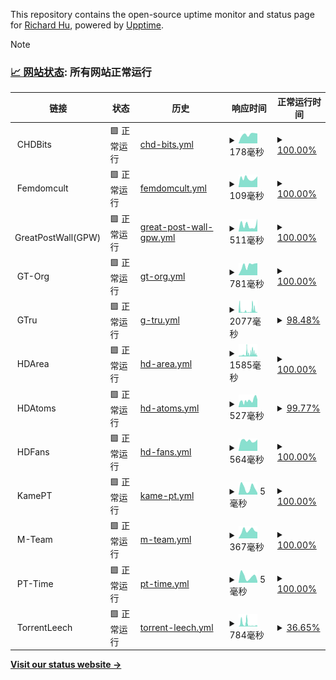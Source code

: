 This repository contains the open-source uptime monitor and status page for [Richard Hu](hzk.is-a-good.dev), powered by [Upptime](https://github.com/upptime/upptime).

> [!NOTE]
>
> ### [📈 网站状态](https://PowerfulRichard.github.io/PT-Status): <!--live status--> **所有网站正常运行**

<!--start: status pages-->
<!-- This summary is generated by Upptime (https://github.com/upptime/upptime) -->
<!-- Do not edit this manually, your changes will be overwritten -->
<!-- prettier-ignore -->
| 链接 | 状态 | 历史 | 响应时间 | 正常运行时间 |
| --- | ------ | ------- | ------------- | ------ |
| <img alt="" src="https://icons.duckduckgo.com/ip3/null.ico" height="13"> CHDBits | 🟩 正常运行 | [chd-bits.yml](https://github.com/PowerfulRichard/PT-Status/commits/HEAD/history/chd-bits.yml) | <details><summary><img alt="响应时间图像" src="./graphs/chd-bits/response-time-week.png" height="20"> 178毫秒</summary><br><a href="https://PowerfulRichard.github.io/PT-Status/history/chd-bits"><img alt="响应时间 159" src="https://img.shields.io/endpoint?url=https%3A%2F%2Fraw.githubusercontent.com%2FPowerfulRichard%2FPT-Status%2FHEAD%2Fapi%2Fchd-bits%2Fresponse-time.json"></a><br><a href="https://PowerfulRichard.github.io/PT-Status/history/chd-bits"><img alt="24 小时响应时间 194" src="https://img.shields.io/endpoint?url=https%3A%2F%2Fraw.githubusercontent.com%2FPowerfulRichard%2FPT-Status%2FHEAD%2Fapi%2Fchd-bits%2Fresponse-time-day.json"></a><br><a href="https://PowerfulRichard.github.io/PT-Status/history/chd-bits"><img alt="7 天正常运行时间 178" src="https://img.shields.io/endpoint?url=https%3A%2F%2Fraw.githubusercontent.com%2FPowerfulRichard%2FPT-Status%2FHEAD%2Fapi%2Fchd-bits%2Fresponse-time-week.json"></a><br><a href="https://PowerfulRichard.github.io/PT-Status/history/chd-bits"><img alt="30天的正常运行时间 167" src="https://img.shields.io/endpoint?url=https%3A%2F%2Fraw.githubusercontent.com%2FPowerfulRichard%2FPT-Status%2FHEAD%2Fapi%2Fchd-bits%2Fresponse-time-month.json"></a><br><a href="https://PowerfulRichard.github.io/PT-Status/history/chd-bits"><img alt="1年的正常运行时间 159" src="https://img.shields.io/endpoint?url=https%3A%2F%2Fraw.githubusercontent.com%2FPowerfulRichard%2FPT-Status%2FHEAD%2Fapi%2Fchd-bits%2Fresponse-time-year.json"></a></details> | <details><summary><a href="https://PowerfulRichard.github.io/PT-Status/history/chd-bits">100.00%</a></summary><a href="https://PowerfulRichard.github.io/PT-Status/history/chd-bits"><img alt="正常运行时间 99.87%" src="https://img.shields.io/endpoint?url=https%3A%2F%2Fraw.githubusercontent.com%2FPowerfulRichard%2FPT-Status%2FHEAD%2Fapi%2Fchd-bits%2Fuptime.json"></a><br><a href="https://PowerfulRichard.github.io/PT-Status/history/chd-bits"><img alt="24 小时正常运行时间 100.00%" src="https://img.shields.io/endpoint?url=https%3A%2F%2Fraw.githubusercontent.com%2FPowerfulRichard%2FPT-Status%2FHEAD%2Fapi%2Fchd-bits%2Fuptime-day.json"></a><br><a href="https://PowerfulRichard.github.io/PT-Status/history/chd-bits"><img alt="7 天正常运行时间 100.00%" src="https://img.shields.io/endpoint?url=https%3A%2F%2Fraw.githubusercontent.com%2FPowerfulRichard%2FPT-Status%2FHEAD%2Fapi%2Fchd-bits%2Fuptime-week.json"></a><br><a href="https://PowerfulRichard.github.io/PT-Status/history/chd-bits"><img alt="30天的正常运行时间 99.92%" src="https://img.shields.io/endpoint?url=https%3A%2F%2Fraw.githubusercontent.com%2FPowerfulRichard%2FPT-Status%2FHEAD%2Fapi%2Fchd-bits%2Fuptime-month.json"></a><br><a href="https://PowerfulRichard.github.io/PT-Status/history/chd-bits"><img alt="1年的正常运行时间 99.87%" src="https://img.shields.io/endpoint?url=https%3A%2F%2Fraw.githubusercontent.com%2FPowerfulRichard%2FPT-Status%2FHEAD%2Fapi%2Fchd-bits%2Fuptime-year.json"></a></details>
| <img alt="" src="https://icons.duckduckgo.com/ip3/null.ico" height="13"> Femdomcult | 🟩 正常运行 | [femdomcult.yml](https://github.com/PowerfulRichard/PT-Status/commits/HEAD/history/femdomcult.yml) | <details><summary><img alt="响应时间图像" src="./graphs/femdomcult/response-time-week.png" height="20"> 109毫秒</summary><br><a href="https://PowerfulRichard.github.io/PT-Status/history/femdomcult"><img alt="响应时间 145" src="https://img.shields.io/endpoint?url=https%3A%2F%2Fraw.githubusercontent.com%2FPowerfulRichard%2FPT-Status%2FHEAD%2Fapi%2Ffemdomcult%2Fresponse-time.json"></a><br><a href="https://PowerfulRichard.github.io/PT-Status/history/femdomcult"><img alt="24 小时响应时间 118" src="https://img.shields.io/endpoint?url=https%3A%2F%2Fraw.githubusercontent.com%2FPowerfulRichard%2FPT-Status%2FHEAD%2Fapi%2Ffemdomcult%2Fresponse-time-day.json"></a><br><a href="https://PowerfulRichard.github.io/PT-Status/history/femdomcult"><img alt="7 天正常运行时间 109" src="https://img.shields.io/endpoint?url=https%3A%2F%2Fraw.githubusercontent.com%2FPowerfulRichard%2FPT-Status%2FHEAD%2Fapi%2Ffemdomcult%2Fresponse-time-week.json"></a><br><a href="https://PowerfulRichard.github.io/PT-Status/history/femdomcult"><img alt="30天的正常运行时间 105" src="https://img.shields.io/endpoint?url=https%3A%2F%2Fraw.githubusercontent.com%2FPowerfulRichard%2FPT-Status%2FHEAD%2Fapi%2Ffemdomcult%2Fresponse-time-month.json"></a><br><a href="https://PowerfulRichard.github.io/PT-Status/history/femdomcult"><img alt="1年的正常运行时间 145" src="https://img.shields.io/endpoint?url=https%3A%2F%2Fraw.githubusercontent.com%2FPowerfulRichard%2FPT-Status%2FHEAD%2Fapi%2Ffemdomcult%2Fresponse-time-year.json"></a></details> | <details><summary><a href="https://PowerfulRichard.github.io/PT-Status/history/femdomcult">100.00%</a></summary><a href="https://PowerfulRichard.github.io/PT-Status/history/femdomcult"><img alt="正常运行时间 99.95%" src="https://img.shields.io/endpoint?url=https%3A%2F%2Fraw.githubusercontent.com%2FPowerfulRichard%2FPT-Status%2FHEAD%2Fapi%2Ffemdomcult%2Fuptime.json"></a><br><a href="https://PowerfulRichard.github.io/PT-Status/history/femdomcult"><img alt="24 小时正常运行时间 100.00%" src="https://img.shields.io/endpoint?url=https%3A%2F%2Fraw.githubusercontent.com%2FPowerfulRichard%2FPT-Status%2FHEAD%2Fapi%2Ffemdomcult%2Fuptime-day.json"></a><br><a href="https://PowerfulRichard.github.io/PT-Status/history/femdomcult"><img alt="7 天正常运行时间 100.00%" src="https://img.shields.io/endpoint?url=https%3A%2F%2Fraw.githubusercontent.com%2FPowerfulRichard%2FPT-Status%2FHEAD%2Fapi%2Ffemdomcult%2Fuptime-week.json"></a><br><a href="https://PowerfulRichard.github.io/PT-Status/history/femdomcult"><img alt="30天的正常运行时间 100.00%" src="https://img.shields.io/endpoint?url=https%3A%2F%2Fraw.githubusercontent.com%2FPowerfulRichard%2FPT-Status%2FHEAD%2Fapi%2Ffemdomcult%2Fuptime-month.json"></a><br><a href="https://PowerfulRichard.github.io/PT-Status/history/femdomcult"><img alt="1年的正常运行时间 99.95%" src="https://img.shields.io/endpoint?url=https%3A%2F%2Fraw.githubusercontent.com%2FPowerfulRichard%2FPT-Status%2FHEAD%2Fapi%2Ffemdomcult%2Fuptime-year.json"></a></details>
| <img alt="" src="https://icons.duckduckgo.com/ip3/null.ico" height="13"> GreatPostWall(GPW) | 🟩 正常运行 | [great-post-wall-gpw.yml](https://github.com/PowerfulRichard/PT-Status/commits/HEAD/history/great-post-wall-gpw.yml) | <details><summary><img alt="响应时间图像" src="./graphs/great-post-wall-gpw/response-time-week.png" height="20"> 511毫秒</summary><br><a href="https://PowerfulRichard.github.io/PT-Status/history/great-post-wall-gpw"><img alt="响应时间 654" src="https://img.shields.io/endpoint?url=https%3A%2F%2Fraw.githubusercontent.com%2FPowerfulRichard%2FPT-Status%2FHEAD%2Fapi%2Fgreat-post-wall-gpw%2Fresponse-time.json"></a><br><a href="https://PowerfulRichard.github.io/PT-Status/history/great-post-wall-gpw"><img alt="24 小时响应时间 993" src="https://img.shields.io/endpoint?url=https%3A%2F%2Fraw.githubusercontent.com%2FPowerfulRichard%2FPT-Status%2FHEAD%2Fapi%2Fgreat-post-wall-gpw%2Fresponse-time-day.json"></a><br><a href="https://PowerfulRichard.github.io/PT-Status/history/great-post-wall-gpw"><img alt="7 天正常运行时间 511" src="https://img.shields.io/endpoint?url=https%3A%2F%2Fraw.githubusercontent.com%2FPowerfulRichard%2FPT-Status%2FHEAD%2Fapi%2Fgreat-post-wall-gpw%2Fresponse-time-week.json"></a><br><a href="https://PowerfulRichard.github.io/PT-Status/history/great-post-wall-gpw"><img alt="30天的正常运行时间 646" src="https://img.shields.io/endpoint?url=https%3A%2F%2Fraw.githubusercontent.com%2FPowerfulRichard%2FPT-Status%2FHEAD%2Fapi%2Fgreat-post-wall-gpw%2Fresponse-time-month.json"></a><br><a href="https://PowerfulRichard.github.io/PT-Status/history/great-post-wall-gpw"><img alt="1年的正常运行时间 654" src="https://img.shields.io/endpoint?url=https%3A%2F%2Fraw.githubusercontent.com%2FPowerfulRichard%2FPT-Status%2FHEAD%2Fapi%2Fgreat-post-wall-gpw%2Fresponse-time-year.json"></a></details> | <details><summary><a href="https://PowerfulRichard.github.io/PT-Status/history/great-post-wall-gpw">100.00%</a></summary><a href="https://PowerfulRichard.github.io/PT-Status/history/great-post-wall-gpw"><img alt="正常运行时间 99.98%" src="https://img.shields.io/endpoint?url=https%3A%2F%2Fraw.githubusercontent.com%2FPowerfulRichard%2FPT-Status%2FHEAD%2Fapi%2Fgreat-post-wall-gpw%2Fuptime.json"></a><br><a href="https://PowerfulRichard.github.io/PT-Status/history/great-post-wall-gpw"><img alt="24 小时正常运行时间 100.00%" src="https://img.shields.io/endpoint?url=https%3A%2F%2Fraw.githubusercontent.com%2FPowerfulRichard%2FPT-Status%2FHEAD%2Fapi%2Fgreat-post-wall-gpw%2Fuptime-day.json"></a><br><a href="https://PowerfulRichard.github.io/PT-Status/history/great-post-wall-gpw"><img alt="7 天正常运行时间 100.00%" src="https://img.shields.io/endpoint?url=https%3A%2F%2Fraw.githubusercontent.com%2FPowerfulRichard%2FPT-Status%2FHEAD%2Fapi%2Fgreat-post-wall-gpw%2Fuptime-week.json"></a><br><a href="https://PowerfulRichard.github.io/PT-Status/history/great-post-wall-gpw"><img alt="30天的正常运行时间 99.95%" src="https://img.shields.io/endpoint?url=https%3A%2F%2Fraw.githubusercontent.com%2FPowerfulRichard%2FPT-Status%2FHEAD%2Fapi%2Fgreat-post-wall-gpw%2Fuptime-month.json"></a><br><a href="https://PowerfulRichard.github.io/PT-Status/history/great-post-wall-gpw"><img alt="1年的正常运行时间 99.98%" src="https://img.shields.io/endpoint?url=https%3A%2F%2Fraw.githubusercontent.com%2FPowerfulRichard%2FPT-Status%2FHEAD%2Fapi%2Fgreat-post-wall-gpw%2Fuptime-year.json"></a></details>
| <img alt="" src="https://icons.duckduckgo.com/ip3/null.ico" height="13"> GT-Org | 🟩 正常运行 | [gt-org.yml](https://github.com/PowerfulRichard/PT-Status/commits/HEAD/history/gt-org.yml) | <details><summary><img alt="响应时间图像" src="./graphs/gt-org/response-time-week.png" height="20"> 781毫秒</summary><br><a href="https://PowerfulRichard.github.io/PT-Status/history/gt-org"><img alt="响应时间 1053" src="https://img.shields.io/endpoint?url=https%3A%2F%2Fraw.githubusercontent.com%2FPowerfulRichard%2FPT-Status%2FHEAD%2Fapi%2Fgt-org%2Fresponse-time.json"></a><br><a href="https://PowerfulRichard.github.io/PT-Status/history/gt-org"><img alt="24 小时响应时间 959" src="https://img.shields.io/endpoint?url=https%3A%2F%2Fraw.githubusercontent.com%2FPowerfulRichard%2FPT-Status%2FHEAD%2Fapi%2Fgt-org%2Fresponse-time-day.json"></a><br><a href="https://PowerfulRichard.github.io/PT-Status/history/gt-org"><img alt="7 天正常运行时间 781" src="https://img.shields.io/endpoint?url=https%3A%2F%2Fraw.githubusercontent.com%2FPowerfulRichard%2FPT-Status%2FHEAD%2Fapi%2Fgt-org%2Fresponse-time-week.json"></a><br><a href="https://PowerfulRichard.github.io/PT-Status/history/gt-org"><img alt="30天的正常运行时间 784" src="https://img.shields.io/endpoint?url=https%3A%2F%2Fraw.githubusercontent.com%2FPowerfulRichard%2FPT-Status%2FHEAD%2Fapi%2Fgt-org%2Fresponse-time-month.json"></a><br><a href="https://PowerfulRichard.github.io/PT-Status/history/gt-org"><img alt="1年的正常运行时间 1053" src="https://img.shields.io/endpoint?url=https%3A%2F%2Fraw.githubusercontent.com%2FPowerfulRichard%2FPT-Status%2FHEAD%2Fapi%2Fgt-org%2Fresponse-time-year.json"></a></details> | <details><summary><a href="https://PowerfulRichard.github.io/PT-Status/history/gt-org">100.00%</a></summary><a href="https://PowerfulRichard.github.io/PT-Status/history/gt-org"><img alt="正常运行时间 99.72%" src="https://img.shields.io/endpoint?url=https%3A%2F%2Fraw.githubusercontent.com%2FPowerfulRichard%2FPT-Status%2FHEAD%2Fapi%2Fgt-org%2Fuptime.json"></a><br><a href="https://PowerfulRichard.github.io/PT-Status/history/gt-org"><img alt="24 小时正常运行时间 100.00%" src="https://img.shields.io/endpoint?url=https%3A%2F%2Fraw.githubusercontent.com%2FPowerfulRichard%2FPT-Status%2FHEAD%2Fapi%2Fgt-org%2Fuptime-day.json"></a><br><a href="https://PowerfulRichard.github.io/PT-Status/history/gt-org"><img alt="7 天正常运行时间 100.00%" src="https://img.shields.io/endpoint?url=https%3A%2F%2Fraw.githubusercontent.com%2FPowerfulRichard%2FPT-Status%2FHEAD%2Fapi%2Fgt-org%2Fuptime-week.json"></a><br><a href="https://PowerfulRichard.github.io/PT-Status/history/gt-org"><img alt="30天的正常运行时间 100.00%" src="https://img.shields.io/endpoint?url=https%3A%2F%2Fraw.githubusercontent.com%2FPowerfulRichard%2FPT-Status%2FHEAD%2Fapi%2Fgt-org%2Fuptime-month.json"></a><br><a href="https://PowerfulRichard.github.io/PT-Status/history/gt-org"><img alt="1年的正常运行时间 99.72%" src="https://img.shields.io/endpoint?url=https%3A%2F%2Fraw.githubusercontent.com%2FPowerfulRichard%2FPT-Status%2FHEAD%2Fapi%2Fgt-org%2Fuptime-year.json"></a></details>
| <img alt="" src="https://icons.duckduckgo.com/ip3/null.ico" height="13"> GTru | 🟩 正常运行 | [g-tru.yml](https://github.com/PowerfulRichard/PT-Status/commits/HEAD/history/g-tru.yml) | <details><summary><img alt="响应时间图像" src="./graphs/g-tru/response-time-week.png" height="20"> 2077毫秒</summary><br><a href="https://PowerfulRichard.github.io/PT-Status/history/g-tru"><img alt="响应时间 1233" src="https://img.shields.io/endpoint?url=https%3A%2F%2Fraw.githubusercontent.com%2FPowerfulRichard%2FPT-Status%2FHEAD%2Fapi%2Fg-tru%2Fresponse-time.json"></a><br><a href="https://PowerfulRichard.github.io/PT-Status/history/g-tru"><img alt="24 小时响应时间 470" src="https://img.shields.io/endpoint?url=https%3A%2F%2Fraw.githubusercontent.com%2FPowerfulRichard%2FPT-Status%2FHEAD%2Fapi%2Fg-tru%2Fresponse-time-day.json"></a><br><a href="https://PowerfulRichard.github.io/PT-Status/history/g-tru"><img alt="7 天正常运行时间 2077" src="https://img.shields.io/endpoint?url=https%3A%2F%2Fraw.githubusercontent.com%2FPowerfulRichard%2FPT-Status%2FHEAD%2Fapi%2Fg-tru%2Fresponse-time-week.json"></a><br><a href="https://PowerfulRichard.github.io/PT-Status/history/g-tru"><img alt="30天的正常运行时间 1434" src="https://img.shields.io/endpoint?url=https%3A%2F%2Fraw.githubusercontent.com%2FPowerfulRichard%2FPT-Status%2FHEAD%2Fapi%2Fg-tru%2Fresponse-time-month.json"></a><br><a href="https://PowerfulRichard.github.io/PT-Status/history/g-tru"><img alt="1年的正常运行时间 1233" src="https://img.shields.io/endpoint?url=https%3A%2F%2Fraw.githubusercontent.com%2FPowerfulRichard%2FPT-Status%2FHEAD%2Fapi%2Fg-tru%2Fresponse-time-year.json"></a></details> | <details><summary><a href="https://PowerfulRichard.github.io/PT-Status/history/g-tru">98.48%</a></summary><a href="https://PowerfulRichard.github.io/PT-Status/history/g-tru"><img alt="正常运行时间 99.48%" src="https://img.shields.io/endpoint?url=https%3A%2F%2Fraw.githubusercontent.com%2FPowerfulRichard%2FPT-Status%2FHEAD%2Fapi%2Fg-tru%2Fuptime.json"></a><br><a href="https://PowerfulRichard.github.io/PT-Status/history/g-tru"><img alt="24 小时正常运行时间 100.00%" src="https://img.shields.io/endpoint?url=https%3A%2F%2Fraw.githubusercontent.com%2FPowerfulRichard%2FPT-Status%2FHEAD%2Fapi%2Fg-tru%2Fuptime-day.json"></a><br><a href="https://PowerfulRichard.github.io/PT-Status/history/g-tru"><img alt="7 天正常运行时间 98.48%" src="https://img.shields.io/endpoint?url=https%3A%2F%2Fraw.githubusercontent.com%2FPowerfulRichard%2FPT-Status%2FHEAD%2Fapi%2Fg-tru%2Fuptime-week.json"></a><br><a href="https://PowerfulRichard.github.io/PT-Status/history/g-tru"><img alt="30天的正常运行时间 99.11%" src="https://img.shields.io/endpoint?url=https%3A%2F%2Fraw.githubusercontent.com%2FPowerfulRichard%2FPT-Status%2FHEAD%2Fapi%2Fg-tru%2Fuptime-month.json"></a><br><a href="https://PowerfulRichard.github.io/PT-Status/history/g-tru"><img alt="1年的正常运行时间 99.48%" src="https://img.shields.io/endpoint?url=https%3A%2F%2Fraw.githubusercontent.com%2FPowerfulRichard%2FPT-Status%2FHEAD%2Fapi%2Fg-tru%2Fuptime-year.json"></a></details>
| <img alt="" src="https://icons.duckduckgo.com/ip3/null.ico" height="13"> HDArea | 🟩 正常运行 | [hd-area.yml](https://github.com/PowerfulRichard/PT-Status/commits/HEAD/history/hd-area.yml) | <details><summary><img alt="响应时间图像" src="./graphs/hd-area/response-time-week.png" height="20"> 1585毫秒</summary><br><a href="https://PowerfulRichard.github.io/PT-Status/history/hd-area"><img alt="响应时间 753" src="https://img.shields.io/endpoint?url=https%3A%2F%2Fraw.githubusercontent.com%2FPowerfulRichard%2FPT-Status%2FHEAD%2Fapi%2Fhd-area%2Fresponse-time.json"></a><br><a href="https://PowerfulRichard.github.io/PT-Status/history/hd-area"><img alt="24 小时响应时间 2193" src="https://img.shields.io/endpoint?url=https%3A%2F%2Fraw.githubusercontent.com%2FPowerfulRichard%2FPT-Status%2FHEAD%2Fapi%2Fhd-area%2Fresponse-time-day.json"></a><br><a href="https://PowerfulRichard.github.io/PT-Status/history/hd-area"><img alt="7 天正常运行时间 1585" src="https://img.shields.io/endpoint?url=https%3A%2F%2Fraw.githubusercontent.com%2FPowerfulRichard%2FPT-Status%2FHEAD%2Fapi%2Fhd-area%2Fresponse-time-week.json"></a><br><a href="https://PowerfulRichard.github.io/PT-Status/history/hd-area"><img alt="30天的正常运行时间 899" src="https://img.shields.io/endpoint?url=https%3A%2F%2Fraw.githubusercontent.com%2FPowerfulRichard%2FPT-Status%2FHEAD%2Fapi%2Fhd-area%2Fresponse-time-month.json"></a><br><a href="https://PowerfulRichard.github.io/PT-Status/history/hd-area"><img alt="1年的正常运行时间 753" src="https://img.shields.io/endpoint?url=https%3A%2F%2Fraw.githubusercontent.com%2FPowerfulRichard%2FPT-Status%2FHEAD%2Fapi%2Fhd-area%2Fresponse-time-year.json"></a></details> | <details><summary><a href="https://PowerfulRichard.github.io/PT-Status/history/hd-area">100.00%</a></summary><a href="https://PowerfulRichard.github.io/PT-Status/history/hd-area"><img alt="正常运行时间 99.92%" src="https://img.shields.io/endpoint?url=https%3A%2F%2Fraw.githubusercontent.com%2FPowerfulRichard%2FPT-Status%2FHEAD%2Fapi%2Fhd-area%2Fuptime.json"></a><br><a href="https://PowerfulRichard.github.io/PT-Status/history/hd-area"><img alt="24 小时正常运行时间 100.00%" src="https://img.shields.io/endpoint?url=https%3A%2F%2Fraw.githubusercontent.com%2FPowerfulRichard%2FPT-Status%2FHEAD%2Fapi%2Fhd-area%2Fuptime-day.json"></a><br><a href="https://PowerfulRichard.github.io/PT-Status/history/hd-area"><img alt="7 天正常运行时间 100.00%" src="https://img.shields.io/endpoint?url=https%3A%2F%2Fraw.githubusercontent.com%2FPowerfulRichard%2FPT-Status%2FHEAD%2Fapi%2Fhd-area%2Fuptime-week.json"></a><br><a href="https://PowerfulRichard.github.io/PT-Status/history/hd-area"><img alt="30天的正常运行时间 99.91%" src="https://img.shields.io/endpoint?url=https%3A%2F%2Fraw.githubusercontent.com%2FPowerfulRichard%2FPT-Status%2FHEAD%2Fapi%2Fhd-area%2Fuptime-month.json"></a><br><a href="https://PowerfulRichard.github.io/PT-Status/history/hd-area"><img alt="1年的正常运行时间 99.92%" src="https://img.shields.io/endpoint?url=https%3A%2F%2Fraw.githubusercontent.com%2FPowerfulRichard%2FPT-Status%2FHEAD%2Fapi%2Fhd-area%2Fuptime-year.json"></a></details>
| <img alt="" src="https://icons.duckduckgo.com/ip3/null.ico" height="13"> HDAtoms | 🟩 正常运行 | [hd-atoms.yml](https://github.com/PowerfulRichard/PT-Status/commits/HEAD/history/hd-atoms.yml) | <details><summary><img alt="响应时间图像" src="./graphs/hd-atoms/response-time-week.png" height="20"> 527毫秒</summary><br><a href="https://PowerfulRichard.github.io/PT-Status/history/hd-atoms"><img alt="响应时间 697" src="https://img.shields.io/endpoint?url=https%3A%2F%2Fraw.githubusercontent.com%2FPowerfulRichard%2FPT-Status%2FHEAD%2Fapi%2Fhd-atoms%2Fresponse-time.json"></a><br><a href="https://PowerfulRichard.github.io/PT-Status/history/hd-atoms"><img alt="24 小时响应时间 575" src="https://img.shields.io/endpoint?url=https%3A%2F%2Fraw.githubusercontent.com%2FPowerfulRichard%2FPT-Status%2FHEAD%2Fapi%2Fhd-atoms%2Fresponse-time-day.json"></a><br><a href="https://PowerfulRichard.github.io/PT-Status/history/hd-atoms"><img alt="7 天正常运行时间 527" src="https://img.shields.io/endpoint?url=https%3A%2F%2Fraw.githubusercontent.com%2FPowerfulRichard%2FPT-Status%2FHEAD%2Fapi%2Fhd-atoms%2Fresponse-time-week.json"></a><br><a href="https://PowerfulRichard.github.io/PT-Status/history/hd-atoms"><img alt="30天的正常运行时间 545" src="https://img.shields.io/endpoint?url=https%3A%2F%2Fraw.githubusercontent.com%2FPowerfulRichard%2FPT-Status%2FHEAD%2Fapi%2Fhd-atoms%2Fresponse-time-month.json"></a><br><a href="https://PowerfulRichard.github.io/PT-Status/history/hd-atoms"><img alt="1年的正常运行时间 697" src="https://img.shields.io/endpoint?url=https%3A%2F%2Fraw.githubusercontent.com%2FPowerfulRichard%2FPT-Status%2FHEAD%2Fapi%2Fhd-atoms%2Fresponse-time-year.json"></a></details> | <details><summary><a href="https://PowerfulRichard.github.io/PT-Status/history/hd-atoms">99.77%</a></summary><a href="https://PowerfulRichard.github.io/PT-Status/history/hd-atoms"><img alt="正常运行时间 99.83%" src="https://img.shields.io/endpoint?url=https%3A%2F%2Fraw.githubusercontent.com%2FPowerfulRichard%2FPT-Status%2FHEAD%2Fapi%2Fhd-atoms%2Fuptime.json"></a><br><a href="https://PowerfulRichard.github.io/PT-Status/history/hd-atoms"><img alt="24 小时正常运行时间 100.00%" src="https://img.shields.io/endpoint?url=https%3A%2F%2Fraw.githubusercontent.com%2FPowerfulRichard%2FPT-Status%2FHEAD%2Fapi%2Fhd-atoms%2Fuptime-day.json"></a><br><a href="https://PowerfulRichard.github.io/PT-Status/history/hd-atoms"><img alt="7 天正常运行时间 99.77%" src="https://img.shields.io/endpoint?url=https%3A%2F%2Fraw.githubusercontent.com%2FPowerfulRichard%2FPT-Status%2FHEAD%2Fapi%2Fhd-atoms%2Fuptime-week.json"></a><br><a href="https://PowerfulRichard.github.io/PT-Status/history/hd-atoms"><img alt="30天的正常运行时间 99.75%" src="https://img.shields.io/endpoint?url=https%3A%2F%2Fraw.githubusercontent.com%2FPowerfulRichard%2FPT-Status%2FHEAD%2Fapi%2Fhd-atoms%2Fuptime-month.json"></a><br><a href="https://PowerfulRichard.github.io/PT-Status/history/hd-atoms"><img alt="1年的正常运行时间 99.83%" src="https://img.shields.io/endpoint?url=https%3A%2F%2Fraw.githubusercontent.com%2FPowerfulRichard%2FPT-Status%2FHEAD%2Fapi%2Fhd-atoms%2Fuptime-year.json"></a></details>
| <img alt="" src="https://icons.duckduckgo.com/ip3/null.ico" height="13"> HDFans | 🟩 正常运行 | [hd-fans.yml](https://github.com/PowerfulRichard/PT-Status/commits/HEAD/history/hd-fans.yml) | <details><summary><img alt="响应时间图像" src="./graphs/hd-fans/response-time-week.png" height="20"> 564毫秒</summary><br><a href="https://PowerfulRichard.github.io/PT-Status/history/hd-fans"><img alt="响应时间 521" src="https://img.shields.io/endpoint?url=https%3A%2F%2Fraw.githubusercontent.com%2FPowerfulRichard%2FPT-Status%2FHEAD%2Fapi%2Fhd-fans%2Fresponse-time.json"></a><br><a href="https://PowerfulRichard.github.io/PT-Status/history/hd-fans"><img alt="24 小时响应时间 620" src="https://img.shields.io/endpoint?url=https%3A%2F%2Fraw.githubusercontent.com%2FPowerfulRichard%2FPT-Status%2FHEAD%2Fapi%2Fhd-fans%2Fresponse-time-day.json"></a><br><a href="https://PowerfulRichard.github.io/PT-Status/history/hd-fans"><img alt="7 天正常运行时间 564" src="https://img.shields.io/endpoint?url=https%3A%2F%2Fraw.githubusercontent.com%2FPowerfulRichard%2FPT-Status%2FHEAD%2Fapi%2Fhd-fans%2Fresponse-time-week.json"></a><br><a href="https://PowerfulRichard.github.io/PT-Status/history/hd-fans"><img alt="30天的正常运行时间 519" src="https://img.shields.io/endpoint?url=https%3A%2F%2Fraw.githubusercontent.com%2FPowerfulRichard%2FPT-Status%2FHEAD%2Fapi%2Fhd-fans%2Fresponse-time-month.json"></a><br><a href="https://PowerfulRichard.github.io/PT-Status/history/hd-fans"><img alt="1年的正常运行时间 521" src="https://img.shields.io/endpoint?url=https%3A%2F%2Fraw.githubusercontent.com%2FPowerfulRichard%2FPT-Status%2FHEAD%2Fapi%2Fhd-fans%2Fresponse-time-year.json"></a></details> | <details><summary><a href="https://PowerfulRichard.github.io/PT-Status/history/hd-fans">100.00%</a></summary><a href="https://PowerfulRichard.github.io/PT-Status/history/hd-fans"><img alt="正常运行时间 100.00%" src="https://img.shields.io/endpoint?url=https%3A%2F%2Fraw.githubusercontent.com%2FPowerfulRichard%2FPT-Status%2FHEAD%2Fapi%2Fhd-fans%2Fuptime.json"></a><br><a href="https://PowerfulRichard.github.io/PT-Status/history/hd-fans"><img alt="24 小时正常运行时间 100.00%" src="https://img.shields.io/endpoint?url=https%3A%2F%2Fraw.githubusercontent.com%2FPowerfulRichard%2FPT-Status%2FHEAD%2Fapi%2Fhd-fans%2Fuptime-day.json"></a><br><a href="https://PowerfulRichard.github.io/PT-Status/history/hd-fans"><img alt="7 天正常运行时间 100.00%" src="https://img.shields.io/endpoint?url=https%3A%2F%2Fraw.githubusercontent.com%2FPowerfulRichard%2FPT-Status%2FHEAD%2Fapi%2Fhd-fans%2Fuptime-week.json"></a><br><a href="https://PowerfulRichard.github.io/PT-Status/history/hd-fans"><img alt="30天的正常运行时间 100.00%" src="https://img.shields.io/endpoint?url=https%3A%2F%2Fraw.githubusercontent.com%2FPowerfulRichard%2FPT-Status%2FHEAD%2Fapi%2Fhd-fans%2Fuptime-month.json"></a><br><a href="https://PowerfulRichard.github.io/PT-Status/history/hd-fans"><img alt="1年的正常运行时间 100.00%" src="https://img.shields.io/endpoint?url=https%3A%2F%2Fraw.githubusercontent.com%2FPowerfulRichard%2FPT-Status%2FHEAD%2Fapi%2Fhd-fans%2Fuptime-year.json"></a></details>
| <img alt="" src="https://icons.duckduckgo.com/ip3/null.ico" height="13"> KamePT | 🟩 正常运行 | [kame-pt.yml](https://github.com/PowerfulRichard/PT-Status/commits/HEAD/history/kame-pt.yml) | <details><summary><img alt="响应时间图像" src="./graphs/kame-pt/response-time-week.png" height="20"> 5毫秒</summary><br><a href="https://PowerfulRichard.github.io/PT-Status/history/kame-pt"><img alt="响应时间 12" src="https://img.shields.io/endpoint?url=https%3A%2F%2Fraw.githubusercontent.com%2FPowerfulRichard%2FPT-Status%2FHEAD%2Fapi%2Fkame-pt%2Fresponse-time.json"></a><br><a href="https://PowerfulRichard.github.io/PT-Status/history/kame-pt"><img alt="24 小时响应时间 2" src="https://img.shields.io/endpoint?url=https%3A%2F%2Fraw.githubusercontent.com%2FPowerfulRichard%2FPT-Status%2FHEAD%2Fapi%2Fkame-pt%2Fresponse-time-day.json"></a><br><a href="https://PowerfulRichard.github.io/PT-Status/history/kame-pt"><img alt="7 天正常运行时间 5" src="https://img.shields.io/endpoint?url=https%3A%2F%2Fraw.githubusercontent.com%2FPowerfulRichard%2FPT-Status%2FHEAD%2Fapi%2Fkame-pt%2Fresponse-time-week.json"></a><br><a href="https://PowerfulRichard.github.io/PT-Status/history/kame-pt"><img alt="30天的正常运行时间 5" src="https://img.shields.io/endpoint?url=https%3A%2F%2Fraw.githubusercontent.com%2FPowerfulRichard%2FPT-Status%2FHEAD%2Fapi%2Fkame-pt%2Fresponse-time-month.json"></a><br><a href="https://PowerfulRichard.github.io/PT-Status/history/kame-pt"><img alt="1年的正常运行时间 12" src="https://img.shields.io/endpoint?url=https%3A%2F%2Fraw.githubusercontent.com%2FPowerfulRichard%2FPT-Status%2FHEAD%2Fapi%2Fkame-pt%2Fresponse-time-year.json"></a></details> | <details><summary><a href="https://PowerfulRichard.github.io/PT-Status/history/kame-pt">100.00%</a></summary><a href="https://PowerfulRichard.github.io/PT-Status/history/kame-pt"><img alt="正常运行时间 99.92%" src="https://img.shields.io/endpoint?url=https%3A%2F%2Fraw.githubusercontent.com%2FPowerfulRichard%2FPT-Status%2FHEAD%2Fapi%2Fkame-pt%2Fuptime.json"></a><br><a href="https://PowerfulRichard.github.io/PT-Status/history/kame-pt"><img alt="24 小时正常运行时间 100.00%" src="https://img.shields.io/endpoint?url=https%3A%2F%2Fraw.githubusercontent.com%2FPowerfulRichard%2FPT-Status%2FHEAD%2Fapi%2Fkame-pt%2Fuptime-day.json"></a><br><a href="https://PowerfulRichard.github.io/PT-Status/history/kame-pt"><img alt="7 天正常运行时间 100.00%" src="https://img.shields.io/endpoint?url=https%3A%2F%2Fraw.githubusercontent.com%2FPowerfulRichard%2FPT-Status%2FHEAD%2Fapi%2Fkame-pt%2Fuptime-week.json"></a><br><a href="https://PowerfulRichard.github.io/PT-Status/history/kame-pt"><img alt="30天的正常运行时间 100.00%" src="https://img.shields.io/endpoint?url=https%3A%2F%2Fraw.githubusercontent.com%2FPowerfulRichard%2FPT-Status%2FHEAD%2Fapi%2Fkame-pt%2Fuptime-month.json"></a><br><a href="https://PowerfulRichard.github.io/PT-Status/history/kame-pt"><img alt="1年的正常运行时间 99.92%" src="https://img.shields.io/endpoint?url=https%3A%2F%2Fraw.githubusercontent.com%2FPowerfulRichard%2FPT-Status%2FHEAD%2Fapi%2Fkame-pt%2Fuptime-year.json"></a></details>
| <img alt="" src="https://icons.duckduckgo.com/ip3/null.ico" height="13"> M-Team | 🟩 正常运行 | [m-team.yml](https://github.com/PowerfulRichard/PT-Status/commits/HEAD/history/m-team.yml) | <details><summary><img alt="响应时间图像" src="./graphs/m-team/response-time-week.png" height="20"> 367毫秒</summary><br><a href="https://PowerfulRichard.github.io/PT-Status/history/m-team"><img alt="响应时间 378" src="https://img.shields.io/endpoint?url=https%3A%2F%2Fraw.githubusercontent.com%2FPowerfulRichard%2FPT-Status%2FHEAD%2Fapi%2Fm-team%2Fresponse-time.json"></a><br><a href="https://PowerfulRichard.github.io/PT-Status/history/m-team"><img alt="24 小时响应时间 293" src="https://img.shields.io/endpoint?url=https%3A%2F%2Fraw.githubusercontent.com%2FPowerfulRichard%2FPT-Status%2FHEAD%2Fapi%2Fm-team%2Fresponse-time-day.json"></a><br><a href="https://PowerfulRichard.github.io/PT-Status/history/m-team"><img alt="7 天正常运行时间 367" src="https://img.shields.io/endpoint?url=https%3A%2F%2Fraw.githubusercontent.com%2FPowerfulRichard%2FPT-Status%2FHEAD%2Fapi%2Fm-team%2Fresponse-time-week.json"></a><br><a href="https://PowerfulRichard.github.io/PT-Status/history/m-team"><img alt="30天的正常运行时间 374" src="https://img.shields.io/endpoint?url=https%3A%2F%2Fraw.githubusercontent.com%2FPowerfulRichard%2FPT-Status%2FHEAD%2Fapi%2Fm-team%2Fresponse-time-month.json"></a><br><a href="https://PowerfulRichard.github.io/PT-Status/history/m-team"><img alt="1年的正常运行时间 378" src="https://img.shields.io/endpoint?url=https%3A%2F%2Fraw.githubusercontent.com%2FPowerfulRichard%2FPT-Status%2FHEAD%2Fapi%2Fm-team%2Fresponse-time-year.json"></a></details> | <details><summary><a href="https://PowerfulRichard.github.io/PT-Status/history/m-team">100.00%</a></summary><a href="https://PowerfulRichard.github.io/PT-Status/history/m-team"><img alt="正常运行时间 100.00%" src="https://img.shields.io/endpoint?url=https%3A%2F%2Fraw.githubusercontent.com%2FPowerfulRichard%2FPT-Status%2FHEAD%2Fapi%2Fm-team%2Fuptime.json"></a><br><a href="https://PowerfulRichard.github.io/PT-Status/history/m-team"><img alt="24 小时正常运行时间 100.00%" src="https://img.shields.io/endpoint?url=https%3A%2F%2Fraw.githubusercontent.com%2FPowerfulRichard%2FPT-Status%2FHEAD%2Fapi%2Fm-team%2Fuptime-day.json"></a><br><a href="https://PowerfulRichard.github.io/PT-Status/history/m-team"><img alt="7 天正常运行时间 100.00%" src="https://img.shields.io/endpoint?url=https%3A%2F%2Fraw.githubusercontent.com%2FPowerfulRichard%2FPT-Status%2FHEAD%2Fapi%2Fm-team%2Fuptime-week.json"></a><br><a href="https://PowerfulRichard.github.io/PT-Status/history/m-team"><img alt="30天的正常运行时间 100.00%" src="https://img.shields.io/endpoint?url=https%3A%2F%2Fraw.githubusercontent.com%2FPowerfulRichard%2FPT-Status%2FHEAD%2Fapi%2Fm-team%2Fuptime-month.json"></a><br><a href="https://PowerfulRichard.github.io/PT-Status/history/m-team"><img alt="1年的正常运行时间 100.00%" src="https://img.shields.io/endpoint?url=https%3A%2F%2Fraw.githubusercontent.com%2FPowerfulRichard%2FPT-Status%2FHEAD%2Fapi%2Fm-team%2Fuptime-year.json"></a></details>
| <img alt="" src="https://icons.duckduckgo.com/ip3/null.ico" height="13"> PT-Time | 🟩 正常运行 | [pt-time.yml](https://github.com/PowerfulRichard/PT-Status/commits/HEAD/history/pt-time.yml) | <details><summary><img alt="响应时间图像" src="./graphs/pt-time/response-time-week.png" height="20"> 5毫秒</summary><br><a href="https://PowerfulRichard.github.io/PT-Status/history/pt-time"><img alt="响应时间 16" src="https://img.shields.io/endpoint?url=https%3A%2F%2Fraw.githubusercontent.com%2FPowerfulRichard%2FPT-Status%2FHEAD%2Fapi%2Fpt-time%2Fresponse-time.json"></a><br><a href="https://PowerfulRichard.github.io/PT-Status/history/pt-time"><img alt="24 小时响应时间 2" src="https://img.shields.io/endpoint?url=https%3A%2F%2Fraw.githubusercontent.com%2FPowerfulRichard%2FPT-Status%2FHEAD%2Fapi%2Fpt-time%2Fresponse-time-day.json"></a><br><a href="https://PowerfulRichard.github.io/PT-Status/history/pt-time"><img alt="7 天正常运行时间 5" src="https://img.shields.io/endpoint?url=https%3A%2F%2Fraw.githubusercontent.com%2FPowerfulRichard%2FPT-Status%2FHEAD%2Fapi%2Fpt-time%2Fresponse-time-week.json"></a><br><a href="https://PowerfulRichard.github.io/PT-Status/history/pt-time"><img alt="30天的正常运行时间 4" src="https://img.shields.io/endpoint?url=https%3A%2F%2Fraw.githubusercontent.com%2FPowerfulRichard%2FPT-Status%2FHEAD%2Fapi%2Fpt-time%2Fresponse-time-month.json"></a><br><a href="https://PowerfulRichard.github.io/PT-Status/history/pt-time"><img alt="1年的正常运行时间 16" src="https://img.shields.io/endpoint?url=https%3A%2F%2Fraw.githubusercontent.com%2FPowerfulRichard%2FPT-Status%2FHEAD%2Fapi%2Fpt-time%2Fresponse-time-year.json"></a></details> | <details><summary><a href="https://PowerfulRichard.github.io/PT-Status/history/pt-time">100.00%</a></summary><a href="https://PowerfulRichard.github.io/PT-Status/history/pt-time"><img alt="正常运行时间 99.92%" src="https://img.shields.io/endpoint?url=https%3A%2F%2Fraw.githubusercontent.com%2FPowerfulRichard%2FPT-Status%2FHEAD%2Fapi%2Fpt-time%2Fuptime.json"></a><br><a href="https://PowerfulRichard.github.io/PT-Status/history/pt-time"><img alt="24 小时正常运行时间 100.00%" src="https://img.shields.io/endpoint?url=https%3A%2F%2Fraw.githubusercontent.com%2FPowerfulRichard%2FPT-Status%2FHEAD%2Fapi%2Fpt-time%2Fuptime-day.json"></a><br><a href="https://PowerfulRichard.github.io/PT-Status/history/pt-time"><img alt="7 天正常运行时间 100.00%" src="https://img.shields.io/endpoint?url=https%3A%2F%2Fraw.githubusercontent.com%2FPowerfulRichard%2FPT-Status%2FHEAD%2Fapi%2Fpt-time%2Fuptime-week.json"></a><br><a href="https://PowerfulRichard.github.io/PT-Status/history/pt-time"><img alt="30天的正常运行时间 100.00%" src="https://img.shields.io/endpoint?url=https%3A%2F%2Fraw.githubusercontent.com%2FPowerfulRichard%2FPT-Status%2FHEAD%2Fapi%2Fpt-time%2Fuptime-month.json"></a><br><a href="https://PowerfulRichard.github.io/PT-Status/history/pt-time"><img alt="1年的正常运行时间 99.92%" src="https://img.shields.io/endpoint?url=https%3A%2F%2Fraw.githubusercontent.com%2FPowerfulRichard%2FPT-Status%2FHEAD%2Fapi%2Fpt-time%2Fuptime-year.json"></a></details>
| <img alt="" src="https://icons.duckduckgo.com/ip3/null.ico" height="13"> TorrentLeech | 🟩 正常运行 | [torrent-leech.yml](https://github.com/PowerfulRichard/PT-Status/commits/HEAD/history/torrent-leech.yml) | <details><summary><img alt="响应时间图像" src="./graphs/torrent-leech/response-time-week.png" height="20"> 784毫秒</summary><br><a href="https://PowerfulRichard.github.io/PT-Status/history/torrent-leech"><img alt="响应时间 1528" src="https://img.shields.io/endpoint?url=https%3A%2F%2Fraw.githubusercontent.com%2FPowerfulRichard%2FPT-Status%2FHEAD%2Fapi%2Ftorrent-leech%2Fresponse-time.json"></a><br><a href="https://PowerfulRichard.github.io/PT-Status/history/torrent-leech"><img alt="24 小时响应时间 316" src="https://img.shields.io/endpoint?url=https%3A%2F%2Fraw.githubusercontent.com%2FPowerfulRichard%2FPT-Status%2FHEAD%2Fapi%2Ftorrent-leech%2Fresponse-time-day.json"></a><br><a href="https://PowerfulRichard.github.io/PT-Status/history/torrent-leech"><img alt="7 天正常运行时间 784" src="https://img.shields.io/endpoint?url=https%3A%2F%2Fraw.githubusercontent.com%2FPowerfulRichard%2FPT-Status%2FHEAD%2Fapi%2Ftorrent-leech%2Fresponse-time-week.json"></a><br><a href="https://PowerfulRichard.github.io/PT-Status/history/torrent-leech"><img alt="30天的正常运行时间 857" src="https://img.shields.io/endpoint?url=https%3A%2F%2Fraw.githubusercontent.com%2FPowerfulRichard%2FPT-Status%2FHEAD%2Fapi%2Ftorrent-leech%2Fresponse-time-month.json"></a><br><a href="https://PowerfulRichard.github.io/PT-Status/history/torrent-leech"><img alt="1年的正常运行时间 1528" src="https://img.shields.io/endpoint?url=https%3A%2F%2Fraw.githubusercontent.com%2FPowerfulRichard%2FPT-Status%2FHEAD%2Fapi%2Ftorrent-leech%2Fresponse-time-year.json"></a></details> | <details><summary><a href="https://PowerfulRichard.github.io/PT-Status/history/torrent-leech">36.65%</a></summary><a href="https://PowerfulRichard.github.io/PT-Status/history/torrent-leech"><img alt="正常运行时间 94.22%" src="https://img.shields.io/endpoint?url=https%3A%2F%2Fraw.githubusercontent.com%2FPowerfulRichard%2FPT-Status%2FHEAD%2Fapi%2Ftorrent-leech%2Fuptime.json"></a><br><a href="https://PowerfulRichard.github.io/PT-Status/history/torrent-leech"><img alt="24 小时正常运行时间 29.98%" src="https://img.shields.io/endpoint?url=https%3A%2F%2Fraw.githubusercontent.com%2FPowerfulRichard%2FPT-Status%2FHEAD%2Fapi%2Ftorrent-leech%2Fuptime-day.json"></a><br><a href="https://PowerfulRichard.github.io/PT-Status/history/torrent-leech"><img alt="7 天正常运行时间 36.65%" src="https://img.shields.io/endpoint?url=https%3A%2F%2Fraw.githubusercontent.com%2FPowerfulRichard%2FPT-Status%2FHEAD%2Fapi%2Ftorrent-leech%2Fuptime-week.json"></a><br><a href="https://PowerfulRichard.github.io/PT-Status/history/torrent-leech"><img alt="30天的正常运行时间 85.23%" src="https://img.shields.io/endpoint?url=https%3A%2F%2Fraw.githubusercontent.com%2FPowerfulRichard%2FPT-Status%2FHEAD%2Fapi%2Ftorrent-leech%2Fuptime-month.json"></a><br><a href="https://PowerfulRichard.github.io/PT-Status/history/torrent-leech"><img alt="1年的正常运行时间 94.22%" src="https://img.shields.io/endpoint?url=https%3A%2F%2Fraw.githubusercontent.com%2FPowerfulRichard%2FPT-Status%2FHEAD%2Fapi%2Ftorrent-leech%2Fuptime-year.json"></a></details>

<!--end: status pages--></details>

[**Visit our status website →**](https://PowerfulRichard.github.io/PT-Status)
